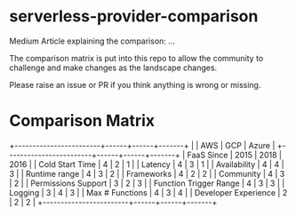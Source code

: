 # serverless-provider-comparison

Medium Article explaining the comparison: ...

The comparison matrix is put into this repo to allow the community to challenge and make changes as the landscape changes. 

Please raise an issue or PR if you think anything is wrong or missing.


# Comparison Matrix
+------------------------+------+------+-------+
|                        | AWS  | GCP  | Azure |
+------------------------+------+------+-------+
| FaaS Since             | 2015 | 2018 |  2016 |
| Cold Start Time        |    4 |    2 |     1 |
| Latency                |    4 |    3 |     1 |
| Availability           |    4 |    4 |     3 |
| Runtime range          |    4 |    3 |     2 |
| Frameworks             |    4 |    2 |     2 |
| Community              |    4 |    3 |     2 |
| Permissions Support    |    3 |    2 |     3 |
| Function Trigger Range |    4 |    3 |     3 |
| Logging                |    3 |    4 |     3 |
| Max # Functions        |    4 |    3 |     4 |
| Developer Experience   |    2 |    2 |     2 |
+------------------------+------+------+-------+
